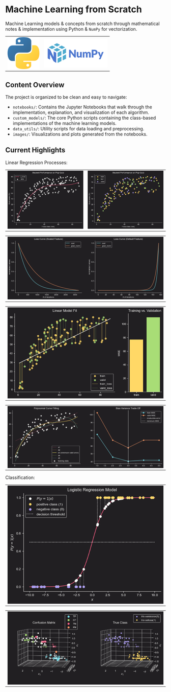 # Machine Learning from Scratch
Machine Learning models & concepts from scratch through mathematical notes & implementation using Python & `NumPy` for vectorization.

<table align="center" style="border-collapse: collapse; border: none;">
  <tr style="border: none;">
    <td style="border: none;" ><img src="./images/python-logo.png" alt="Python logo", width=100></td>
    <td style="border: none;"><img src="./images/numpy.png" alt="NumPy logo", width=200></td>
  </tr>
</table>

## Content Overview
The project is organized to be clean and easy to navigate:

* `notebooks/`: Contains the Jupyter Notebooks that walk through the implementation, explanation, and visualization of each algorithm.
* `custom_models/`: The core Python scripts containing the class-based implementations of the machine learning models.
* `data_utils/`: Utility scripts for data loading and preprocessing.
* `images/`: Visualizations and plots generated from the notebooks.

## Current Highlights
Linear Regression Processes:
<table align="center" border=0>
  <tr>
    <td>
      <img src="./images/pop_quiz_data.png" alt="Python logo">
    </td>
    <td>
      <img src="./images/train_test_split.png" alt="Python logo">
    </td>
  </tr>
</table>
<table align="center" border=0>
  <tr>
    <td>
      <img src="./images/loss_curve.png" alt="Python logo">
    </td>
  </tr>
</table>
<table>
  <tr>
    <td>
      <img src="./images/under_fitting_example.png" alt="Python logo">
    </td>
  </tr>
</table>
    
<table align="center" border=0>
  <tr>
    <td>
      <img src="./images/bias-variance_trade-off.png" alt="Python logo">
    </td>
  </tr>
</table>
Classification:
<table align="center" border=0>
  <tr>
    <td>
      <img src="./images/logistic_regression_model.png" alt="Python logo">
    </td>
  </tr>
</table>

<table align="center" border=0>
  <tr>
    <td>
      <img src="./images/confusion_matrix.png" alt="Python logo">
    </td>
  </tr>
</table>



